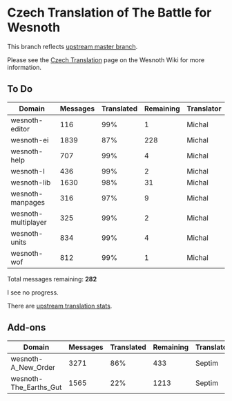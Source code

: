 # Czech Translation of The Battle for Wesnoth

This branch reflects [upstream master branch](https://github.com/wesnoth/wesnoth/tree/master).

Please see the [Czech Translation](https://wiki.wesnoth.org/CzechTranslation) page on the Wesnoth Wiki for more information.

## To Do

Domain | Messages | Translated | Remaining | Translator
------ | -------- | ---------- | --------- | ----------
wesnoth-editor | 116 | 99% | 1 | Michal
wesnoth-ei | 1839 | 87% | 228 | Michal
wesnoth-help | 707 | 99% | 4 | Michal
wesnoth-l | 436 | 99% | 2 | Michal
wesnoth-lib | 1630 | 98% | 31 | Michal
wesnoth-manpages | 316 | 97% | 9 | Michal
wesnoth-multiplayer | 325 | 99% | 2 | Michal
wesnoth-units | 834 | 99% | 4 | Michal
wesnoth-wof | 812 | 99% | 1 | Michal

Total messages remaining: **282**

I see no progress.

There are [upstream translation stats](https://www.wesnoth.org/gettext/?view=langs&version=master&lang=cs).

## Add-ons
Domain | Messages | Translated | Remaining | Translator
------ | -------- | ---------- | --------- | ----------
wesnoth-A_New_Order | 3271 | 86% | 433 | Septim
wesnoth-The_Earths_Gut | 1565 | 22% | 1213 | Septim
